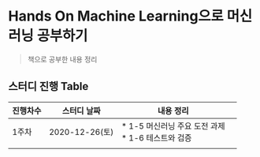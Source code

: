 # Hands On Machine Learning으로 머신러닝 공부하기

> 책으로 공부한 내용 정리

## 스터디 진행 Table

| 진행차수 | 스터디 날짜    | 내용 정리                                              |      |
| -------- | -------------- | ------------------------------------------------------ | ---- |
| 1주차    | 2020-12-26(토) | * 1-5 머신러닝 주요 도전 과제<br />* 1-6 테스트와 검증 |      |
|          |                |                                                        |      |

